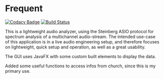 # Frequent

[![Codacy Badge](https://api.codacy.com/project/badge/Grade/26a00440cf9d41d683f0f83a44a13e8a)](https://app.codacy.com/app/florianhild95/Frequent?utm_source=github.com&utm_medium=referral&utm_content=AdminOfThis/Frequent&utm_campaign=Badge_Grade_Dashboard)
[![Build Status](https://travis-ci.org/AdminOfThis/Frequent.svg?branch=master)](https://travis-ci.org/AdminOfThis/Frequent)

This is a lightweight audio analyzer, using the Steinberg ASIO protocol for spectrum analysis of a multichannel audio-stream.
The intended use-case of this application is in a live audio engineering setup, and therefore focuses on lightweight, quick setup and operation, as well as a great usability.

The GUI uses JavaFX with some custom built elements to display the data.

Added some useful functions to access infos from church, since this is my primary use.
